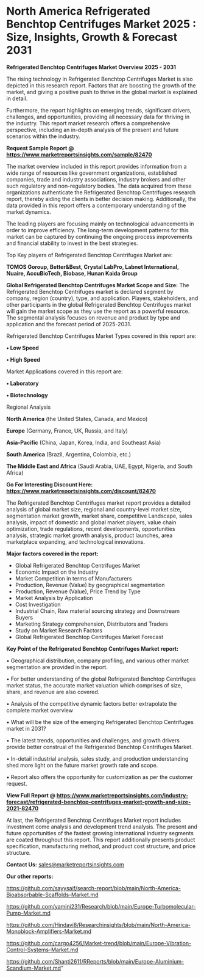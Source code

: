 # North America Refrigerated Benchtop Centrifuges Market 2025 : Size, Insights, Growth & Forecast 2031

<Strong> Refrigerated Benchtop Centrifuges Market Overview 2025 - 2031</strong>

The rising technology in Refrigerated Benchtop Centrifuges Market is also depicted in this research report. Factors that are boosting the growth of the market, and giving a positive push to thrive in the global market is explained in detail.

Furthermore, the report highlights on emerging trends, significant drivers, challenges, and opportunities, providing all necessary data for thriving in the industry. This report market research offers a comprehensive perspective, including an in-depth analysis of the present and future scenarios within the industry.

<strong>Request Sample Report @ <a href=https://www.marketreportsinsights.com/sample/82470>https://www.marketreportsinsights.com/sample/82470</a></strong>

The market overview included in this report provides information from a wide range of resources like government organizations, established companies, trade and industry associations, industry brokers and other such regulatory and non-regulatory bodies. The data acquired from these organizations authenticate the Refrigerated Benchtop Centrifuges research report, thereby aiding the clients in better decision making. Additionally, the data provided in this report offers a contemporary understanding of the market dynamics.

The leading players are focusing mainly on technological advancements in order to improve efficiency. The long-term development patterns for this market can be captured by continuing the ongoing process improvements and financial stability to invest in the best strategies.

Top Key players of Refrigerated Benchtop Centrifuges Market are:

<strong>TOMOS Goroup, Better&Best, Crystal LabPro, Labnet International, Nuaire, AccuBioTech, Biobase, Hunan Kaida Group</strong>

<strong><b>Global Refrigerated Benchtop Centrifuges Market Scope and Size:</b></strong>
The Refrigerated Benchtop Centrifuges market is declared segment by company, region (country), type, and application. Players, stakeholders, and other participants in the global Refrigerated Benchtop Centrifuges market will gain the market scope as they use the report as a powerful resource. The segmental analysis focuses on revenue and product by type and application and the forecast period of 2025-2031.

Refrigerated Benchtop Centrifuges Market Types covered in this report are:

<strong>• Low Speed

• High Speed</strong>

Market Applications covered in this report are:

<strong>• Laboratory

• Biotechnology</strong> 

Regional Analysis

<strong>North America</strong> (the United States, Canada, and Mexico)

<strong>Europe</strong> (Germany, France, UK, Russia, and Italy)

<strong>Asia-Pacific</strong> (China, Japan, Korea, India, and Southeast Asia)

<strong>South America</strong> (Brazil, Argentina, Colombia, etc.)

<strong>The Middle East and Africa</strong> (Saudi Arabia, UAE, Egypt, Nigeria, and South Africa)

<strong>Go For Interesting Discount Here: <a href=https://www.marketreportsinsights.com/discount/82470>https://www.marketreportsinsights.com/discount/82470</a></strong>

The Refrigerated Benchtop Centrifuges market report provides a detailed analysis of global market size, regional and country-level market size, segmentation market growth, market share, competitive Landscape, sales analysis, impact of domestic and global market players, value chain optimization, trade regulations, recent developments, opportunities analysis, strategic market growth analysis, product launches, area marketplace expanding, and technological innovations.

<strong><b>Major factors covered in the report:</b></strong>
<ul>
  <li>Global Refrigerated Benchtop Centrifuges Market </li>
  <li>Economic Impact on the Industry</li>
  <li>Market Competition in terms of Manufacturers</li>
  <li>Production, Revenue (Value) by geographical segmentation</li>
  <li>Production, Revenue (Value), Price Trend by Type</li>
  <li>Market Analysis by Application</li>
  <li>Cost Investigation</li>
  <li>Industrial Chain, Raw material sourcing strategy and Downstream Buyers</li>
  <li>Marketing Strategy comprehension, Distributors and Traders</li>
  <li>Study on Market Research Factors</li>
  <li>Global Refrigerated Benchtop Centrifuges Market Forecast</li>
</ul>

<strong><b>Key Point of the Refrigerated Benchtop Centrifuges Market report:</b></strong>

• Geographical distribution, company profiling, and various other market segmentation are provided in the report.

• For better understanding of the global Refrigerated Benchtop Centrifuges market status, the accurate market valuation which comprises of size, share, and revenue are also covered.

• Analysis of the competitive dynamic factors better extrapolate the complete market overview

• What will be the size of the emerging Refrigerated Benchtop Centrifuges market in 2031?

• The latest trends, opportunities and challenges, and growth drivers provide better construal of the Refrigerated Benchtop Centrifuges Market.

• In-detail industrial analysis, sales study, and production understanding shed more light on the future market growth rate and scope.

• Report also offers the opportunity for customization as per the customer request.

<strong><b>View Full Report @ <a href=https://www.marketreportsinsights.com/industry-forecast/refrigerated-benchtop-centrifuges-market-growth-and-size-2021-82470>https://www.marketreportsinsights.com/industry-forecast/refrigerated-benchtop-centrifuges-market-growth-and-size-2021-82470</a></b></strong>


At last, the Refrigerated Benchtop Centrifuges Market report includes investment come analysis and development trend analysis. The present and future opportunities of the fastest growing international industry segments are coated throughout this report. This report additionally presents product specification, manufacturing method, and product cost structure, and price structure.

<strong>Contact Us:</strong>
sales@marketreportsinsights.com

<strong>Our other reports:</strong>

<a href=https://github.com/sayysaif/search-report/blob/main/North-America-Bioabsorbable-Scaffolds-Market.md>https://github.com/sayysaif/search-report/blob/main/North-America-Bioabsorbable-Scaffolds-Market.md</a>

<a href=https://github.com/yamini231/Research/blob/main/Europe-Turbomolecular-Pump-Market.md>https://github.com/yamini231/Research/blob/main/Europe-Turbomolecular-Pump-Market.md</a>

<a href=https://github.com/Hindavi8/Researchinsights/blob/main/North-America-Monoblock-Amplifiers-Market.md>https://github.com/Hindavi8/Researchinsights/blob/main/North-America-Monoblock-Amplifiers-Market.md</a>

<a href=https://github.com/cargo4256/Market-trend/blob/main/Europe-Vibration-Control-Systems-Market.md>https://github.com/cargo4256/Market-trend/blob/main/Europe-Vibration-Control-Systems-Market.md</a>

<a href=https://github.com/Shanti2611/RReports/blob/main/Europe-Aluminium-Scandium-Market.md>https://github.com/Shanti2611/RReports/blob/main/Europe-Aluminium-Scandium-Market.md</a>"
